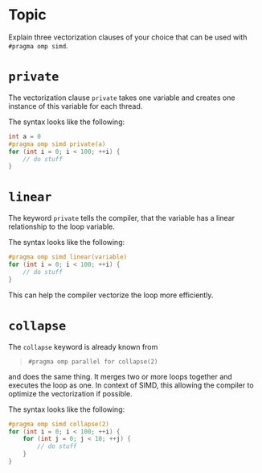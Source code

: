 # Topic

Explain three vectorization clauses of your choice that can
be used with `#pragma omp simd`.

# `private`

The vectorization clause `private` takes one variable and creates one instance of this variable for each thread.

The syntax looks like the following:
```c++
int a = 0
#pragma omp simd private(a)
for (int i = 0; i < 100; ++i) {
    // do stuff
}
```

# `linear`

The keyword `private` tells the compiler, that the variable has a linear relationship to the loop variable.

The syntax looks like the following:
```c++
#pragma omp simd linear(variable)
for (int i = 0; i < 100; ++i) {
    // do stuff
}
```

This can help the compiler vectorize the loop more efficiently.

# `collapse`

The `collapse` keyword is already known from 

> `#pragma omp parallel for collapse(2)`

and does the same thing. It merges two or more loops together and executes the loop as one. In context of SIMD, this allowing the compiler to optimize the vectorization if possible.

The syntax looks like the following:
```c++
#pragma omp simd collapse(2)
for (int i = 0; i < 100; ++i) {
    for (int j = 0; j < 10; ++j) {
        // do stuff
    }
}
```